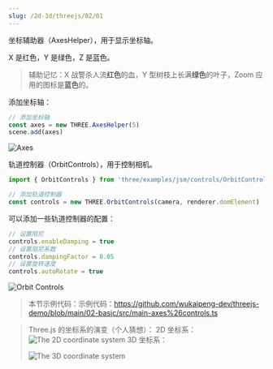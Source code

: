 ```yaml
---
slug: /2d-3d/threejs/02/01
---
```


坐标辅助器（AxesHelper），用于显示坐标轴。

X 是红色，Y 是绿色，Z 是蓝色。
> 辅助记忆：X 战警杀人流**红色**的血，Y 型树枝上长满**绿色**的叶子，Zoom 应用的图标是**蓝色**的。

添加坐标轴：

```js
// 添加坐标轴
const axes = new THREE.AxesHelper(5)
scene.add(axes)
```

![Axes](https://img.wukaipeng.com//2025/04/23-193634-2q7UvH-image-20250423193634031.png)

轨道控制器（OrbitControls），用于控制相机。

```js
import { OrbitControls } from 'three/examples/jsm/controls/OrbitControls'

// 添加轨道控制器
const controls = new THREE.OrbitControls(camera, renderer.domElement)
```

可以添加一些轨道控制器的配置：

```js
// 设置阻尼
controls.enableDamping = true
// 设置阻尼系数
controls.dampingFactor = 0.05
// 设置旋转速度
controls.autoRotate = true
```

![Orbit Controls](https://img.wukaipeng.com//2025/04/23-193758-wQTHtD-20250423193732_rec_-convert.gif)

> 本节示例代码：示例代码：https://github.com/wukaipeng-dev/threejs-demo/blob/main/02-basic/src/main-axes%26controls.ts



> Three.js 的坐标系的演变（个人猜想）：
> 2D 坐标系：
> ![The 2D coordinate system](https://img.wukaipeng.com//2025/04/24-163713-Pza8LD-image-20250424163713026.png)
> 3D 坐标系：
>
> ![The 3D coordinate system](https://img.wukaipeng.com//2025/04/24-163827-kObtgk-image-20250424163827141.png)

